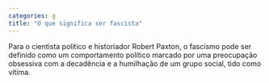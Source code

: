 ```yaml
---
categories: g
title: "O que significa ser fascista"
---
```

Para o cientista político e historiador Robert Paxton, o fascismo pode ser definido como um comportamento político marcado por uma preocupação obsessiva com a decadência e a humilhação de um grupo social, tido como vítima.